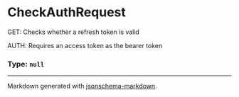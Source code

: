 # CheckAuthRequest

GET: Checks whether a refresh token is valid

AUTH: Requires an access token as the bearer token

### Type: `null`


---

Markdown generated with [jsonschema-markdown](https://github.com/elisiariocouto/jsonschema-markdown).
